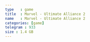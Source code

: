 ```yaml
---
type   : game
title  : Marvel - Ultimate Alliance 2
name   : Marvel - Ultimate Alliance 2
categories: [game]
telegram : 933
size : 1.4 GB
---
```



